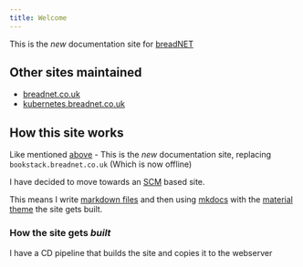 ```yaml
---
title: Welcome
---
```


This is the _new_ documentation site for [breadNET](https://breadnet.co.uk)

## Other sites maintained

* [breadnet.co.uk](https://breadnet.co.uk)
* [kubernetes.breadnet.co.uk](https://kubernetes.breadnet.co.uk)

## How this site works

Like mentioned [above](#:~:text=new%20documentation%20site%20for%20breadNET) - This is the _new_ documentation site,
replacing `bookstack.breadnet.co.uk` (Which is now offline)

I have decided to move towards an [SCM](https://git-scm.com) based site.

This means I write [markdown files]() and then using [mkdocs](mkdocs.org/) with the [material theme](https://squidfunk.github.io/mkdocs-material/)
the site gets built.

### How the site gets _built_

I have a CD pipeline that builds the site and copies it to the webserver

